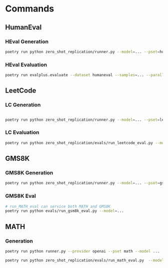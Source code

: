 # Commands

## HumanEval

### HEval Generation

```bash
poetry run python zero_shot_replication/runner.py --model=... --pset=human-eval
```

### HEval Evaluation

```bash
poetry run evalplus.evaluate --dataset humaneval --samples=... --parallel 4 --min-time-limit 0.5 --gt-time-limit-factor 5
```

## LeetCode

### LC Generation

```bash

poetry run python zero_shot_replication/runner.py --model=... --pset=leetcode
```

### LC Evaluation

```bash
poetry run python zero_shot_replication/evals/run_leetcode_eval.py --model=...
```

## GMS8K

### GMS8K Generation

```bash
poetry run python zero_shot_replication/runner.py --model=... --pset=gsm8k
```

### GMS8K Eval

```bash
# run_MATH_eval can service both MATH and GMS8K
poetry run python evals/run_gsm8k_eval.py --model=...
```

## MATH

### Generation

```bash
poetry run python runner.py --provider openai --pset math --model ...
```

```bash
poetry run python zero_shot_replication/evals/run_math_eval.py  --model=...
```
